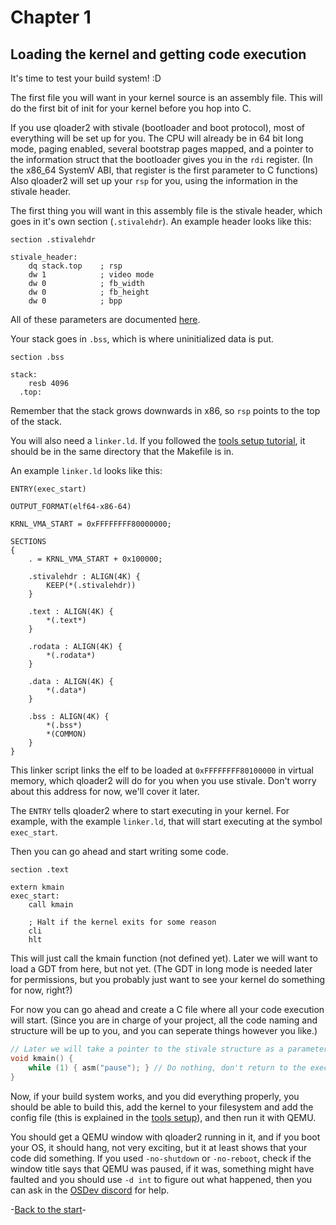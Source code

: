 # Chapter 1
## Loading the kernel and getting code execution

It's time to test your build system! :D

The first file you will want in your kernel source is an assembly file. This will do the first bit of init for your kernel before you hop into C.

If you use qloader2 with stivale  (bootloader and boot protocol), most of everything will be set up for you. The CPU will already be in 64 bit long mode, paging enabled, several bootstrap pages mapped, and a pointer to the information struct that the bootloader gives you in the `rdi` register. (In the x86_64 SystemV ABI, that register is the first parameter to C functions) Also qloader2 will set up your `rsp` for you, using the information in the stivale header.

The first thing you will want in this assembly file is the stivale header, which goes in it's own section (`.stivalehdr`). An example header looks like this:
```x86asm
section .stivalehdr

stivale_header:
    dq stack.top    ; rsp
    dw 1            ; video mode
    dw 0            ; fb_width
    dw 0            ; fb_height
    dw 0            ; bpp
```
All of these parameters are documented [here](https://github.com/qloader2/qloader2/blob/master/STIVALE.md).

Your stack goes in `.bss`, which is where uninitialized data is put.
```x86asm
section .bss

stack:
    resb 4096
  .top:
```
Remember that the stack grows downwards in x86, so `rsp` points to the top of the stack.

You will also need a `linker.ld`. If you followed the [tools setup tutorial](../tools/chapter.md), it should be in the same directory that the Makefile is in.

An example `linker.ld` looks like this:
```
ENTRY(exec_start)

OUTPUT_FORMAT(elf64-x86-64)

KRNL_VMA_START = 0xFFFFFFFF80000000;

SECTIONS
{
    . = KRNL_VMA_START + 0x100000;

    .stivalehdr : ALIGN(4K) {
        KEEP(*(.stivalehdr))
    }

    .text : ALIGN(4K) {
        *(.text*)
    }

    .rodata : ALIGN(4K) {
        *(.rodata*)
    }

    .data : ALIGN(4K) {
        *(.data*)
    }

    .bss : ALIGN(4K) {
        *(.bss*)
        *(COMMON)
    }
}
```
This linker script links the elf to be loaded at `0xFFFFFFFF80100000` in virtual memory, which qloader2 will do for you when you use stivale. Don't worry about this address for now, we'll cover it later.

The `ENTRY` tells qloader2 where to start executing in your kernel. For example, with the example `linker.ld`, that will start executing at the symbol `exec_start`.

Then you can go ahead and start writing some code.
```x86asm
section .text

extern kmain
exec_start:
    call kmain

    ; Halt if the kernel exits for some reason
    cli
    hlt
```
This will just call the kmain function (not defined yet). Later we will want to load a GDT from here, but not yet. (The GDT in long mode is needed later for permissions, but you probably just want to see your kernel do something for now, right?)

For now you can go ahead and create a C file where all your code execution will start.
(Since you are in charge of your project, all the code naming and structure will be up to you, and you can seperate things however you like.)

```c
// Later we will take a pointer to the stivale structure as a parameter
void kmain() {
    while (1) { asm("pause"); } // Do nothing, don't return to the execution starting point
}
```

Now, if your build system works, and you did everything properly, you should be able to build this, add the kernel to your filesystem and add the config file (this is explained in the [tools setup](../tools/chapter.md)), and then run it with QEMU. 

You should get a QEMU window  with qloader2 running in it, and if you boot your OS, it should hang, not very exciting, but it at least shows that your code did something. If you used `-no-shutdown` or `-no-reboot`, check if the window title says that QEMU was paused, if it was, something might have faulted and you should use `-d int` to figure out what happened, then you can ask in the [OSDev discord](https://discord.gg/RnCtsqD) for help.

-[Back to the start](../README.md)-